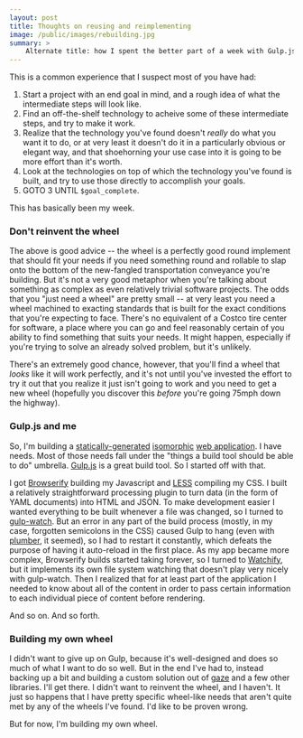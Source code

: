 ```yaml
---
layout: post
title: Thoughts on reusing and reimplementing
image: /public/images/rebuilding.jpg
summary: >
    Alternate title: how I spent the better part of a week with Gulp.js, before abandoning it and writing something that better fit my needs, in a few words.
---
```


This is a common experience that I suspect most of you have had:

1. Start a project with an end goal in mind, and a rough idea of what the intermediate steps will look like.
2. Find an off-the-shelf technology to acheive some of these intermediate steps, and try to make it work.
3. Realize that the technology you've found doesn't *really* do what you want it to do, or at very least it doesn't do it in a particularly obvious or elegant way, and that shoehorning your use case into it is going to be more effort than it's worth.
4. Look at the technologies on top of which the technology you've found is built, and try to use those directly to accomplish your goals.
5. GOTO 3 UNTIL `$goal_complete`.

This has basically been my week.

### Don't reinvent the wheel

The above is good advice -- the wheel is a perfectly good round implement that should fit your needs if you need something round and rollable to slap onto the bottom of the new-fangled transportation conveyance you're building. But it's not a very good metaphor when you're talking about something as complex as even relatively trivial software projects. The odds that you "just need a wheel" are pretty small -- at very least you need a wheel machined to exacting standards that is built for the exact conditions that you're expecting to face. There's no equivalent of a Costco tire center for software, a place where you can go and feel reasonably certain of you ability to find something that suits your needs. It might happen, especially if you're trying to solve an already solved problem, but it's unlikely.

There's an extremely good chance, however, that you'll find a wheel that *looks* like it will work perfectly, and it's not until you've invested the effort to try it out that you realize it just isn't going to work and you need to get a new wheel (hopefully you discover this *before* you're going 75mph down the highway).

### Gulp.js and me

So, I'm building a [statically-generated](https://www.staticgen.com/) [isomorphic](http://isomorphic.net/) [web application](/2014/10/24/mnemoji/). I have needs. Most of those needs fall under the "things a build tool should be able to do" umbrella. [Gulp.js](http://gulpjs.com/) is a great build tool. So I started off with that.

I got [Browserify](http://browserify.org/) building my Javascript and [LESS](http://lesscss.org/) compiling my CSS. I built a relatively straightforward processing plugin to turn data (in the form of YAML documents) into HTML and JSON. To make development easier I wanted everything to be built whenever a file was changed, so I turned to [gulp-watch](https://github.com/floatdrop/gulp-watch). But an error in any part of the build process (mostly, in my case, forgotten semicolons in the CSS) caused Gulp to hang (even with [plumber](http://cameronspear.com/blog/how-to-handle-gulp-watch-errors-with-plumber/), it seemed), so I had to restart it constantly, which defeats the purpose of having it auto-reload in the first place. As my app became more complex, Browserify builds started taking forever, so I turned to [Watchify](https://github.com/substack/watchify), but it implements its own file system watching that doesn't play very nicely with gulp-watch. Then I realized that for at least part of the application I needed to know about all of the content in order to pass certain information to each individual piece of content before rendering.

And so on. And so forth.

### Building my own wheel

I didn't want to give up on Gulp, because it's well-designed and does so much of what I want to do so well. But in the end I've had to, instead backing up a bit and building a custom solution out of [gaze](https://github.com/shama/gaze) and a few other libraries. I'll get there. I didn't want to reinvent the wheel, and I haven't. It just so happens that I have pretty specific wheel-like needs that aren't quite met by any of the wheels I've found. I'd like to be proven wrong.

But for now, I'm building my own wheel.
